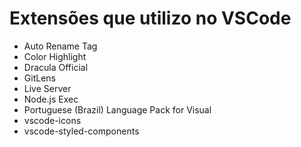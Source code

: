 # Extensões que utilizo no VSCode

* Auto Rename Tag
* Color Highlight
* Dracula Official
* GitLens
* Live Server
* Node.js Exec
* Portuguese (Brazil) Language Pack for Visual 
* vscode-icons
* vscode-styled-components